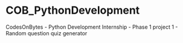 # COB_PythonDevelopment
CodesOnBytes - Python Development Internship - Phase 1 project 1 - Random question quiz generator
